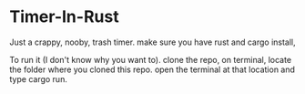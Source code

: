 # Timer-In-Rust
Just a crappy, nooby, trash timer.
make sure you have rust and cargo install,

To run it (I don't know why you want to).
clone the repo,
on terminal, locate the folder where you cloned this repo.
open the terminal at that location and type cargo run.

